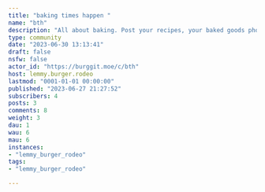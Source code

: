 ```yaml
---
title: "baking times happen " 
name: "bth"
description: "All about baking. Post your recipes, your baked goods photos and ask questions about baking.  It's a science!"
type: community
date: "2023-06-30 13:13:41"
draft: false
nsfw: false
actor_id: "https://burggit.moe/c/bth"
host: lemmy.burger.rodeo
lastmod: "0001-01-01 00:00:00"
published: "2023-06-27 21:27:52"
subscribers: 4
posts: 3
comments: 8
weight: 3
dau: 1
wau: 6
mau: 6
instances:
- "lemmy_burger_rodeo"
tags: 
- "lemmy_burger_rodeo"

---
```

